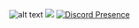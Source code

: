 ![alt text](https://i.imgur.com/NJCQQP0.png)
![](https://komarev.com/ghpvc/?username=DareksCoffee&color=brightgreen)
[![Discord Presence](https://lanyard.cnrad.dev/api/419463672700600322?showDisplayName=true&bg=0f0f0f&borderRadius=30px&idleMessage=Currently%20touching%20some%20grass)](https://discord.com/users/419463672700600322)
